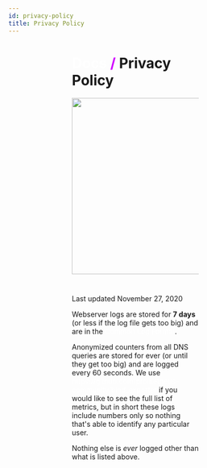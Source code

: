```yaml
---
id: privacy-policy
title: Privacy Policy
---
```


<div>

# <a href="#/docs">Docs</a> <span>/</span> Privacy Policy

<img src="/static/img/main/privacy.svg">

Last updated November 27, 2020

Webserver logs are stored for **7 days** (or less if the log file gets too big) and are in the [Common Log Format](https://en.wikipedia.org/wiki/Common_Log_Format).

Anonymized counters from all DNS queries are stored for ever (or until they get too big) and are logged every 60 seconds. We use https://github.com/prometheus-community/bind_exporter if you would like to see the full list of metrics, but in short these logs include numbers only so nothing that's able to identify any particular user.  

Nothing else is *ever* logged other than what is listed above.
</div>

<style>
    div {
        margin: auto;
        width: 50%;
    }
    
    span {
        color: #d000ff;
    }
    
    a {
        color: white;
        text-decoration: none;
    }
    
    img {
        width: 350px;
        display: block;
        margin: auto auto 40px;
    }
</style>
